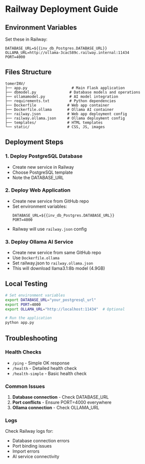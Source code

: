 # Railway Deployment Guide

## Environment Variables

Set these in Railway:

```
DATABASE_URL=${{inv_db_Postgres.DATABASE_URL}}
OLLAMA_URL=http://ollama-3cac589c.railway.internal:11434
PORT=4000
```

## Files Structure

```
tomerINV/
├── app.py                    # Main Flask application
├── dbmodel.py               # Database models and operations
├── ollamamodel.py           # AI model integration
├── requirements.txt         # Python dependencies
├── Dockerfile              # Web app container
├── Dockerfile.ollama       # Ollama AI container
├── railway.json            # Web app deployment config
├── railway.ollama.json     # Ollama deployment config
├── templates/              # HTML templates
└── static/                 # CSS, JS, images
```

## Deployment Steps

### 1. Deploy PostgreSQL Database
- Create new service in Railway
- Choose PostgreSQL template
- Note the DATABASE_URL

### 2. Deploy Web Application
- Create new service from GitHub repo
- Set environment variables:
  ```
  DATABASE_URL=${{inv_db_Postgres.DATABASE_URL}}
  PORT=4000
  ```
- Railway will use `railway.json` config

### 3. Deploy Ollama AI Service
- Create new service from same GitHub repo
- Use `Dockerfile.ollama`
- Set railway.json to `railway.ollama.json`
- This will download llama3.1:8b model (4.9GB)

## Local Testing

```bash
# Set environment variables
export DATABASE_URL="your_postgresql_url"
export PORT=4000
export OLLAMA_URL="http://localhost:11434"  # Optional

# Run the application
python app.py
```

## Troubleshooting

### Health Checks
- `/ping` - Simple OK response
- `/health` - Detailed health check
- `/health-simple` - Basic health check

### Common Issues
1. **Database connection** - Check DATABASE_URL
2. **Port conflicts** - Ensure PORT=4000 everywhere
3. **Ollama connection** - Check OLLAMA_URL

### Logs
Check Railway logs for:
- Database connection errors
- Port binding issues
- Import errors
- AI service connectivity 